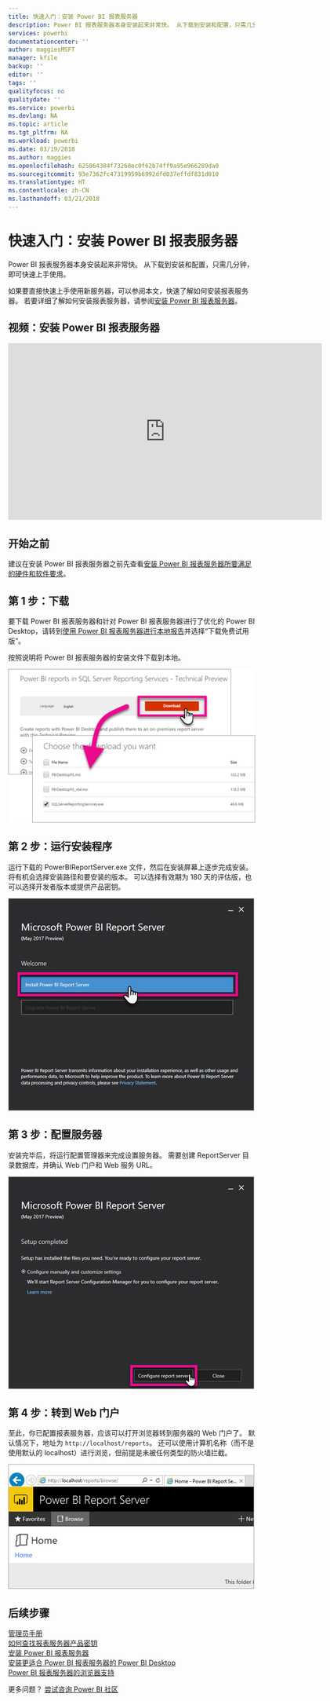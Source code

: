 ```yaml
---
title: 快速入门：安装 Power BI 报表服务器
description: Power BI 报表服务器本身安装起来非常快。 从下载到安装和配置，只需几分钟，即可快速上手使用。
services: powerbi
documentationcenter: ''
author: maggiesMSFT
manager: kfile
backup: ''
editor: ''
tags: ''
qualityfocus: no
qualitydate: ''
ms.service: powerbi
ms.devlang: NA
ms.topic: article
ms.tgt_pltfrm: NA
ms.workload: powerbi
ms.date: 03/19/2018
ms.author: maggies
ms.openlocfilehash: 625864384f73260ec0f62b74ff9a95e966289da0
ms.sourcegitcommit: 93e7362fc47319959b6992dfd037effdf831d010
ms.translationtype: HT
ms.contentlocale: zh-CN
ms.lasthandoff: 03/21/2018
---
```

# <a name="quickstart-install-power-bi-report-server"></a>快速入门：安装 Power BI 报表服务器
Power BI 报表服务器本身安装起来非常快。 从下载到安装和配置，只需几分钟，即可快速上手使用。

如果要直接快速上手使用新服务器，可以参阅本文，快速了解如何安装报表服务器。 若要详细了解如何安装报表服务器，请参阅[安装 Power BI 报表服务器](install-report-server.md)。

## <a name="video-install-power-bi-report-server"></a>视频：安装 Power BI 报表服务器

<iframe width="640" height="360" src="https://www.youtube.com/embed/zacaEb9A4F0?showinfo=0" frameborder="0" allowfullscreen></iframe>

## <a name="before-you-begin"></a>开始之前
建议在安装 Power BI 报表服务器之前先查看[安装 Power BI 报表服务器所要满足的硬件和软件要求](system-requirements.md)。

## <a name="step-1-download"></a>第 1 步：下载

要下载 Power BI 报表服务器和针对 Power BI 报表服务器进行了优化的 Power BI Desktop，请转到[使用 Power BI 报表服务器进行本地报告](https://powerbi.microsoft.com/report-server/)并选择“下载免费试用版”。

按照说明将 Power BI 报表服务器的安装文件下载到本地。 

![下载 Power BI 报表服务器](media/quickstart-install-report-server/download-pbireportserver.png)

## <a name="step-2-run-installer"></a>第 2 步：运行安装程序
运行下载的 PowerBIReportServer.exe 文件，然后在安装屏幕上逐步完成安装。 将有机会选择安装路径和要安装的版本。 可以选择有效期为 180 天的评估版，也可以选择开发者版本或提供产品密钥。

![安装 Power BI 报表服务器](media/quickstart-install-report-server/pbireportserver-install.png)

## <a name="step-3-configure-the-server"></a>第 3 步：配置服务器
安装完毕后，将运行配置管理器来完成设置服务器。 需要创建 ReportServer 目录数据库，并确认 Web 门户和 Web 服务 URL。

![配置 Power BI 报表服务器](media/quickstart-install-report-server/pbireportserver-configure.png)

## <a name="step-4-browse-to-web-portal"></a>第 4 步：转到 Web 门户
至此，你已配置报表服务器，应该可以打开浏览器转到服务器的 Web 门户了。 默认情况下，地址为 `http://localhost/reports`。 还可以使用计算机名称（而不是使用默认的 localhost）进行浏览，但前提是未被任何类型的防火墙拦截。

![Power BI 报表服务器 Web 门户](media/quickstart-install-report-server/web-portal.png)

## <a name="next-steps"></a>后续步骤
[管理员手册](admin-handbook-overview.md)  
[如何查找报表服务器产品密钥](find-product-key.md)  
[安装 Power BI 报表服务器](install-report-server.md)  
[安装更适合 Power BI 报表服务器的 Power BI Desktop](install-powerbi-desktop.md)  
[Power BI 报表服务器的浏览器支持](browser-support.md)

更多问题？ [尝试咨询 Power BI 社区](https://community.powerbi.com/)

